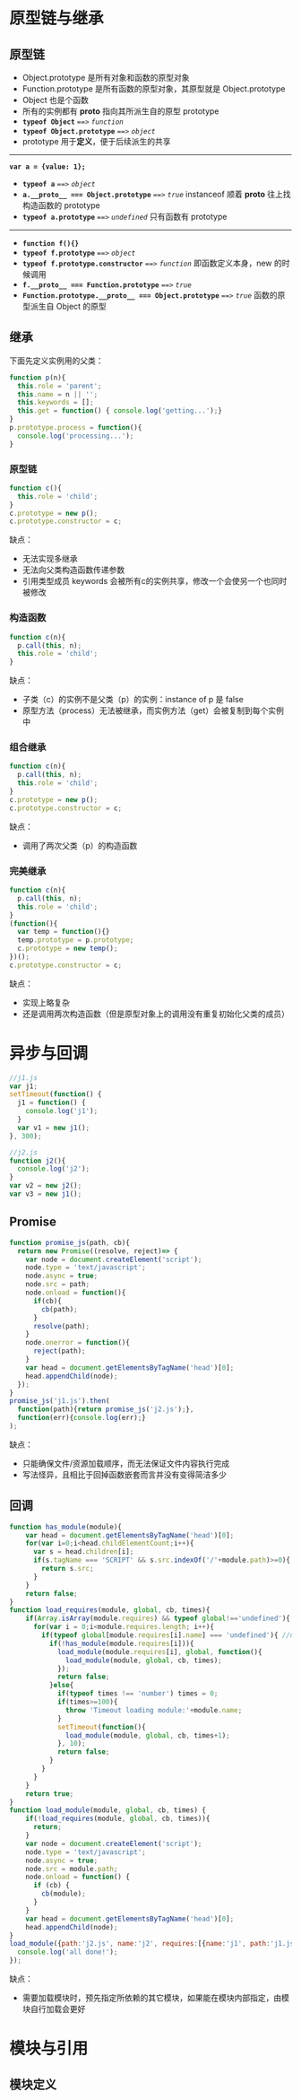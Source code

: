 # 原型链与继承
## 原型链
- Object.prototype 是所有对象和函数的原型对象
- Function.prototype 是所有函数的原型对象，其原型就是 Object.prototype
- Object 也是个函数
- 所有的实例都有 __proto__ 指向其所派生自的原型 prototype
- **`typeof Object`** `==>` _`function`_
- **`typeof Object.prototype`** `==>` _`object`_
- prototype 用于**定义**，便于后续派生的共享
---
**`var a = {value: 1};`**
- **`typeof a`** `==>` _`object`_
- **`a.__proto__ === Object.prototype`** `==>` _`true`_ instanceof 顺着 __proto__ 往上找构造函数的 prototype
- **`typeof a.prototype`** `==>` _`undefined`_ 只有函数有 prototype
---
- **`function f(){}`**
- **`typeof f.prototype`** `==>` _`object`_
- **`typeof f.prototype.constructor`** `==>` _`function`_ 即函数定义本身，new 的时候调用
- **`f.__proto__ === Function.prototype`** `==>` _`true`_
- **`Function.prototype.__proto__ === Object.prototype`** `==>` _`true`_ 函数的原型派生自 Object 的原型
## 继承
下面先定义实例用的父类：
```js
function p(n){
  this.role = 'parent';
  this.name = n || '';
  this.keywords = [];
  this.get = function() { console.log('getting...');}
}
p.prototype.process = function(){
  console.log('processing...');
}
```
### 原型链
```js
function c(){
  this.role = 'child';
}
c.prototype = new p();
c.prototype.constructor = c;
```
缺点：
- 无法实现多继承
- 无法向父类构造函数传递参数
- 引用类型成员 keywords 会被所有c的实例共享，修改一个会使另一个也同时被修改
### 构造函数
```js
function c(n){
  p.call(this, n);
  this.role = 'child';
}
```
缺点：
- 子类（c）的实例不是父类（p）的实例：instance of p 是 false
- 原型方法（process）无法被继承，而实例方法（get）会被复制到每个实例中
### 组合继承
```js
function c(n){
  p.call(this, n);
  this.role = 'child';
}
c.prototype = new p();
c.prototype.constructor = c;
```
缺点：
- 调用了两次父类（p）的构造函数
### 完美继承
```js
function c(n){
  p.call(this, n);
  this.role = 'child';
}
(function(){
  var temp = function(){}
  temp.prototype = p.prototype;
  c.prototype = new temp();
})();
c.prototype.constructor = c;
```
缺点：
- 实现上略复杂
- 还是调用两次构造函数（但是原型对象上的调用没有重复初始化父类的成员）


# 异步与回调
```js
//j1.js
var j1;
setTimeout(function() {
  j1 = function() {
    console.log('j1');
  }
  var v1 = new j1();
}, 300);
```
```js
//j2.js
function j2(){
  console.log('j2');
}
var v2 = new j2();
var v3 = new j1();
```
## Promise
```js
function promise_js(path, cb){
  return new Promise((resolve, reject)=> {
    var node = document.createElement('script');
    node.type = 'text/javascript';
    node.async = true;
    node.src = path;
    node.onload = function(){
      if(cb){
        cb(path);
      }
      resolve(path);
    }
    node.onerror = function(){
      reject(path);
    }
    var head = document.getElementsByTagName('head')[0];
    head.appendChild(node);
  });
}
promise_js('j1.js').then(
  function(path){return promise_js('j2.js');},
  function(err){console.log(err);}
);
```
缺点：
- 只能确保文件/资源加载顺序，而无法保证文件内容执行完成
- 写法怪异，且相比于回掉函数嵌套而言并没有变得简洁多少
## 回调
```js
function has_module(module){
    var head = document.getElementsByTagName('head')[0];
    for(var i=0;i<head.childElementCount;i++){
      var s = head.children[i];
      if(s.tagName === 'SCRIPT' && s.src.indexOf('/'+module.path)>=0){
        return s.src;
      }
    }
    return false;
}
function load_requires(module, global, cb, times){
    if(Array.isArray(module.requires) && typeof global!=='undefined'){
      for(var i = 0;i<module.requires.length; i++){
        if(typeof global[module.requires[i].name] === 'undefined'){ //not loaded or not executed
          if(!has_module(module.requires[i])){
            load_module(module.requires[i], global, function(){
              load_module(module, global, cb, times);
            });
            return false;
          }else{
            if(typeof times !== 'number') times = 0;
            if(times>=100){
              throw 'Timeout loading module:'+module.name;
            }
            setTimeout(function(){
              load_module(module, global, cb, times+1);
            }, 10);
            return false;
          }
        }
      }
    }
    return true;
}
function load_module(module, global, cb, times) {
    if(!load_requires(module, global, cb, times)){
      return;
    }
    var node = document.createElement('script');
    node.type = 'text/javascript';
    node.async = true;
    node.src = module.path;
    node.onload = function() {
      if (cb) {
        cb(module);
      }
    }
    var head = document.getElementsByTagName('head')[0];
    head.appendChild(node);
}
load_module({path:'j2.js', name:'j2', requires:[{name:'j1', path:'j1.js'}]}, window, function(){
  console.log('all done!');
});
```
缺点：
- 需要加载模块时，预先指定所依赖的其它模块，如果能在模块内部指定，由模块自行加载会更好

# 模块与引用
## 模块定义
```js

```
